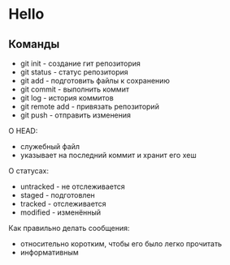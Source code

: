 # Hello

## Команды

- git init - создание гит репозитория
- git status - статус репозитория
- git add - подготовить файлы к сохранению
- git commit - выполнить коммит
- git log - история коммитов
- git remote add - привязать репозиторий
- git push - отправить изменения


О HEAD:
- служебный файл
- указывает на последний коммит и хранит его хеш


О статусах:
- untracked - не отслеживается
- staged - подготовлен
- tracked - отслеживается
- modified - изменённый


Как правильно делать сообщения:
- относительно коротким, чтобы его было легко прочитать
- информативным
